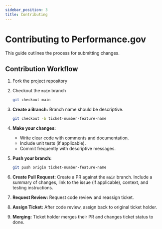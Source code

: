 ```yaml
---
sidebar_position: 3
title: Contributing
---
```

# Contributing to Performance.gov

This guide outlines the process for submitting changes.

## Contribution Workflow

1.  Fork the project repository
2.  Checkout the `main` branch

    ```bash
    git checkout main
    ```
3.  **Create a Branch:** Branch name should be descriptive.

    ```bash
    git checkout -b ticket-number-feature-name
    ```
4.  **Make your changes:**
    *   Write clear code with comments and documentation.
    *   Include unit tests (if applicable).
    *   Commit frequently with descriptive messages.
5.  **Push your branch:**

    ```bash
    git push origin ticket-number-feature-name
    ```
6.  **Create Pull Request:** Create a PR against the `main` branch. Include a
      summary of changes, link to the issue (if applicable), context, and
      testing instructions.
7. **Request Review:** Request code review and reassign ticket.
8. **Assign Ticket:** After code review, assign back to original ticket holder.
9. **Merging:** Ticket holder merges their PR and changes ticket status to done.
